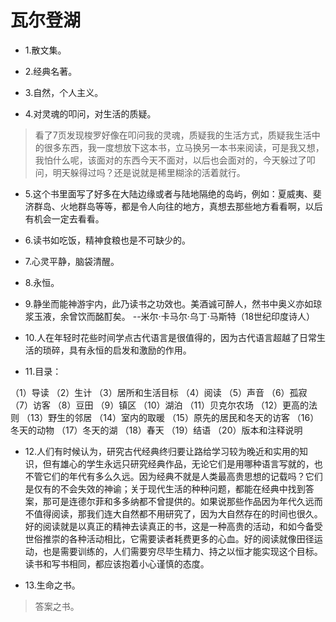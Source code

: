 # 瓦尔登湖

- 1.散文集。

- 2.经典名著。

- 3.自然，个人主义。

- 4.对灵魂的叩问，对生活的质疑。

>看了7页发现梭罗好像在叩问我的灵魂，质疑我的生活方式，质疑我生活中的很多东西，我一度想放下这本书，立马换另一本书来阅读，可是我又想，我怕什么呢，该面对的东西今天不面对，以后也会面对的，今天躲过了叩问，明天躲得过吗？还是说就是稀里糊涂的活着就行。

- 5.这个书里面写了好多在大陆边缘或者与陆地隔绝的岛屿，例如：夏威夷、斐济群岛、火地群岛等等，都是令人向往的地方，真想去那些地方看看啊，以后有机会一定去看看。

- 6.读书如吃饭，精神食粮也是不可缺少的。

- 7.心灵平静，脑袋清醒。

- 8.永恒。

- 9.静坐而能神游宇内，此乃读书之功效也。美酒诚可醉人，然书中奥义亦如琼浆玉液，余曾饮而酩酊矣。 --米尔·卡马尔·乌丁·马斯特（18世纪印度诗人）

- 10.人在年轻时花些时间学点古代语言是很值得的，因为古代语言超越了日常生活的琐碎，具有永恒的启发和激励的作用。

- 11.目录：

（1）导读
（2）生计
（3）居所和生活目标
（4）阅读
（5）声音
（6）孤寂
（7）访客
（8）豆田
（9）镇区
（10）湖泊
（11）贝克尔农场
（12）更高的法则
（13）野生的邻居
（14）室内的取暖
（15）原先的居民和冬天的访客
（16）冬天的动物
（17）冬天的湖
（18）春天
（19）结语
（20）版本和注释说明

- 12.人们有时候认为，研究古代经典终归要让路给学习较为晚近和实用的知识，但有雄心的学生永远只研究经典作品，无论它们是用哪种语言写就的，也不管它们的年代有多么久远。因为经典不就是人类最高贵思想的记载吗？它们是仅有的不会失效的神谕；关于现代生活的种种问题，都能在经典中找到答案，那可是连德尔菲和多多纳都不曾提供的。如果说那些作品因为年代久远而不值得阅读，那我们连大自然都不用研究了，因为大自然存在的时间也很久。好的阅读就是以真正的精神去读真正的书，这是一种高贵的活动，和如今备受世俗推崇的各种活动相比，它需要读者耗费更多的心血。好的阅读就像田径运动，也是需要训练的，人们需要穷尽毕生精力、持之以恒才能实现这个目标。读书和写书相同，都应该抱着小心谨慎的态度。

- 13.生命之书。

>答案之书。
